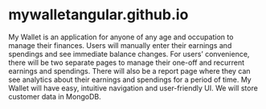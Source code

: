# mywalletangular.github.io
My Wallet is an application for anyone of any age and occupation to manage their finances. Users will manually enter their earnings and spendings and see immediate balance changes. For users’ convenience, there will be two separate pages to manage their one-off and recurrent earnings and spendings. There will also be a report page where they can see analytics about their earnings and spendings for a period of time. My Wallet will have easy, intuitive navigation and user-friendly UI. We will store customer data in MongoDB.
